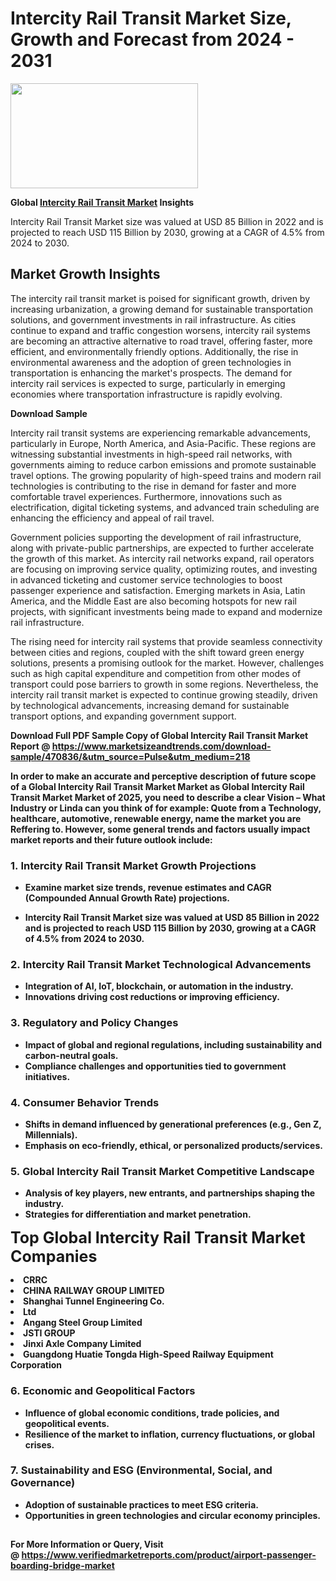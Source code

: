 <H1>Intercity Rail Transit Market Size, Growth and Forecast from 2024 - 2031</H1><img class="aligncenter size-medium wp-image-584254" src="https://thirdeyenews.in/wp-content/uploads/2024/09/Global-Market-Research-300x168.jpeg" alt="" width="300" height="168" /><p><strong>Global&nbsp;<a href="https://www.marketsizeandtrends.com/download-sample/470836/&amp;utm_source=Pulse&amp;utm_medium=218">Intercity Rail Transit Market</a> Insights</strong></p><p>Intercity Rail Transit Market size was valued at USD 85 Billion in 2022 and is projected to reach USD 115 Billion by 2030, growing at a CAGR of 4.5% from 2024 to 2030.</p><p><h2>Market Growth Insights</h2> <p>The intercity rail transit market is poised for significant growth, driven by increasing urbanization, a growing demand for sustainable transportation solutions, and government investments in rail infrastructure. As cities continue to expand and traffic congestion worsens, intercity rail systems are becoming an attractive alternative to road travel, offering faster, more efficient, and environmentally friendly options. Additionally, the rise in environmental awareness and the adoption of green technologies in transportation is enhancing the market's prospects. The demand for intercity rail services is expected to surge, particularly in emerging economies where transportation infrastructure is rapidly evolving.</p> <p><strong>Download Sample</strong></p> <p>Intercity rail transit systems are experiencing remarkable advancements, particularly in Europe, North America, and Asia-Pacific. These regions are witnessing substantial investments in high-speed rail networks, with governments aiming to reduce carbon emissions and promote sustainable travel options. The growing popularity of high-speed trains and modern rail technologies is contributing to the rise in demand for faster and more comfortable travel experiences. Furthermore, innovations such as electrification, digital ticketing systems, and advanced train scheduling are enhancing the efficiency and appeal of rail travel.</p> <p>Government policies supporting the development of rail infrastructure, along with private-public partnerships, are expected to further accelerate the growth of this market. As intercity rail networks expand, rail operators are focusing on improving service quality, optimizing routes, and investing in advanced ticketing and customer service technologies to boost passenger experience and satisfaction. Emerging markets in Asia, Latin America, and the Middle East are also becoming hotspots for new rail projects, with significant investments being made to expand and modernize rail infrastructure.</p> <p>The rising need for intercity rail systems that provide seamless connectivity between cities and regions, coupled with the shift toward green energy solutions, presents a promising outlook for the market. However, challenges such as high capital expenditure and competition from other modes of transport could pose barriers to growth in some regions. Nevertheless, the intercity rail transit market is expected to continue growing steadily, driven by technological advancements, increasing demand for sustainable transport options, and expanding government support.</p> <p><strong></p><p><span class=""><strong>Download Full PDF Sample Copy of Global Intercity Rail Transit Market Report</strong> @ <a href="https://www.marketsizeandtrends.com/download-sample/470836/&amp;utm_source=Pulse&amp;utm_medium=218" target="_blank">https://www.marketsizeandtrends.com/download-sample/470836/&amp;utm_source=Pulse&amp;utm_medium=218</a></span></p><p>In order to make an accurate and perceptive description of future scope of a Global&nbsp;Intercity Rail Transit Market Market as Global&nbsp;Intercity Rail Transit Market Market of 2025, you need to describe a clear Vision &ndash; What Industry or Linda can you think of for example: Quote from a Technology, healthcare, automotive, renewable energy, name the market you are Reffering to. However, some general trends and factors usually impact market reports and their future outlook include:</p><h3>1.&nbsp;<strong>Intercity Rail Transit Market Growth Projections</strong></h3><ul><li>Examine market size trends, revenue estimates and CAGR (Compounded Annual Growth Rate) projections.</li><li><p>Intercity Rail Transit Market size was valued at USD 85 Billion in 2022 and is projected to reach USD 115 Billion by 2030, growing at a CAGR of 4.5% from 2024 to 2030.</p></li></ul><h3>2.&nbsp;<strong>Intercity Rail Transit Market Technological Advancements</strong></h3><ul><li>Integration of AI, IoT, blockchain, or automation in the industry.</li><li>Innovations driving cost reductions or improving efficiency.</li></ul><h3>3.&nbsp;<strong>Regulatory and Policy Changes</strong></h3><ul><li>Impact of global and regional regulations, including sustainability and carbon-neutral goals.</li><li>Compliance challenges and opportunities tied to government initiatives.</li></ul><h3>4.&nbsp;<strong>Consumer Behavior Trends</strong></h3><ul><li>Shifts in demand influenced by generational preferences (e.g., Gen Z, Millennials).</li><li>Emphasis on eco-friendly, ethical, or personalized products/services.</li></ul><h3>5.&nbsp;<strong>Global Intercity Rail Transit Market Competitive Landscape</strong></h3><ul><li>Analysis of key players, new entrants, and partnerships shaping the industry.</li><li>Strategies for differentiation and market penetration.</li></ul><p data-pm-slice="1 1 []"><span style="color: inherit; font-family: inherit; font-size: 25px;">Top Global Intercity Rail Transit Market Companies</span></p><div class="" data-test-id=""><p><li>CRRC</li><li> CHINA RAILWAY GROUP LIMITED</li><li> Shanghai Tunnel Engineering Co.</li><li> Ltd</li><li> Angang Steel Group Limited</li><li> JSTI GROUP</li><li> Jinxi Axle Company Limited</li><li> Guangdong Huatie Tongda High-Speed Railway Equipment Corporation</li></p></div><h3>6.&nbsp;<strong>Economic and Geopolitical Factors</strong></h3><ul><li>Influence of global economic conditions, trade policies, and geopolitical events.</li><li>Resilience of the market to inflation, currency fluctuations, or global crises.</li></ul><h3>7.&nbsp;<strong>Sustainability and ESG (Environmental, Social, and Governance)</strong></h3><ul><li>Adoption of sustainable practices to meet ESG criteria.</li><li>Opportunities in green technologies and circular economy principles.</li></ul><h2><strong style="font-size: 14px;">For More Information or Query, Visit @&nbsp;</strong><a style="background-color: #ffffff; font-size: 14px;" href="https://www.marketsizeandtrends.com/report/intercity-rail-transit-market/" target="_blank">https://www.verifiedmarketreports.com/product/airport-passenger-boarding-bridge-market</a></h2>
